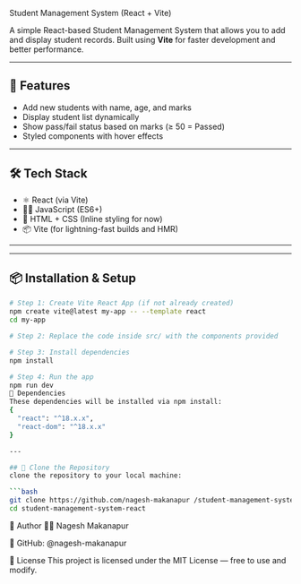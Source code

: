  Student Management System (React + Vite)
 
A simple React-based Student Management System that allows you to add and display student records. Built using **Vite** for faster development and better performance.

---

## 🚀 Features

- Add new students with name, age, and marks
- Display student list dynamically
- Show pass/fail status based on marks (≥ 50 = Passed)
- Styled components with hover effects


---

## 🛠️ Tech Stack

- ⚛️ React (via Vite)
- 🧑‍💻 JavaScript (ES6+)
- 🎨 HTML + CSS (Inline styling for now)
- 📦 Vite (for lightning-fast builds and HMR)

---

---

## 📦 Installation & Setup

```bash
# Step 1: Create Vite React App (if not already created)
npm create vite@latest my-app -- --template react
cd my-app

# Step 2: Replace the code inside src/ with the components provided

# Step 3: Install dependencies
npm install

# Step 4: Run the app
npm run dev
🔧 Dependencies
These dependencies will be installed via npm install:
{
  "react": "^18.x.x",
  "react-dom": "^18.x.x"
}

---

## 🔁 Clone the Repository
clone the repository to your local machine:

```bash
git clone https://github.com/nagesh-makanapur /student-management-system-react.git
cd student-management-system-react

```
🙋 Author
👨‍💻 Nagesh Makanapur

🔗 GitHub: @nagesh-makanapur

📝 License
This project is licensed under the MIT License — free to use and modify.



